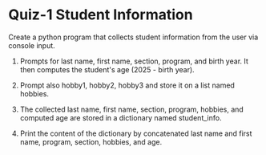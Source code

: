 # Quiz-1 Student Information

Create a python program that collects student information from the user via console input.  

1. Prompts for last name, first name, section, program, and birth year.  It then computes the student's age (2025 - birth year).

2. Prompt also hobby1, hobby2, hobby3 and store it on a list named hobbies.

3. The collected last name, first name, section, program, hobbies, and computed age are stored in a dictionary named student_info.

4. Print the content of the dictionary by concatenated last name and first name, program, section, hobbies, and age.
